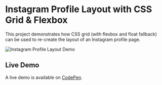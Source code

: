 # Instagram Profile Layout with CSS Grid & Flexbox
This project demonstrates how CSS grid (with flexbox and float fallback) can be used to re-create the layout of an Instagram profile page.

![Instagram Profile Layout Demo](https://github.com/georgewpark/Instagram-Profile-Layout/blob/master/demo-image.JPG "Instagram Profile Layout Demo")

## Live Demo
A live demo is available on [CodePen](https://codepen.io/GeorgePark/full/VXrwOP/).